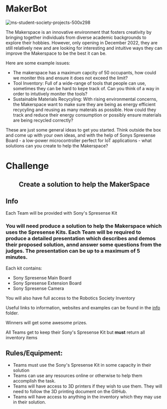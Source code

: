 # MakerBot

![ms-student-society-projects-500x298](https://github.com/UoM-Robotics-Society/HackABot2024/assets/114879969/d67cf47f-33e8-4cd1-9ca1-a97f97b4de7e)


The Makerspace is an innovative environment that fosters creativity by bringing together individuals from diverse academic backgrounds to explore their hobbies. However, only opening in December 2022, they are still relatively new and are looking for interesting and intuitive ways they can improve the Makerspace to be the best it can be.

Here are some example issues:
- The makerspace has a maximum capcity of 50 occupants, how could we moniter this and ensure it does not exceed the limit?
- Tool Inventory: Full of a wide-range of tools that people can use, sometimes they can be hard to kepe track of. Can you think of a way in order to intutively moniter the tools?
- Sustainable Materials Recycyling: With rising environmental concerns, the Makerspace want to make sure they are being as energy efficient recycyling and reusing as many materals as possible. How could they track and reduce their energy consumption or possibly ensure materials are being recycled correctly?

These are just some general ideas to get you started. Think outside the box and come up with your own ideas, and with the help of Sonys Spresense Board - a low-power microcontroller perfect for IoT applications - what solutions can you create to help the Makerspace?

# Challenge

## <div align="center"> Create a solution to help the MakerSpace </div>

## Info

Each Team will be provided with Sony's Spresense Kit

### You will need produce a solution to help the Makerspace which uses the Spresense Kits. Each Team will be required to produce a detailed presentation which describes and demos their proposed solution, annd answer some questions from the judges. The presentation can be up to a maximum of 5 minutes.

Each kit contains:
- Sony Spresense Main Board
- Sony Spresense Extension Board
- Sony Spresense Camera

You will also have full access to the Robotics Society Inventory

Useful links to information, websites and examples can be found in the [info](info) folder.

Winners will get some awesome prizes.

All Teams get to keep their Sony's Spresense Kit but **must** return all inventory items 


## Rules/Equipment:
- Teams must use the Sony's Spresense Kit in some capacity in their solution
-	Teams can use any resources online or otherwise to help them accomplish the task. 
-	Teams will have access to 3D printers if they wish to use them. They will need to follow the 3D printing document on the GitHub.
-	Teams will have access to anything in the inventory which they may use in their solution.

